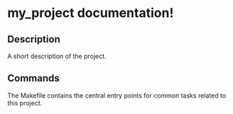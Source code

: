 # my_project documentation!

## Description

A short description of the project.

## Commands

The Makefile contains the central entry points for common tasks related to this project.

